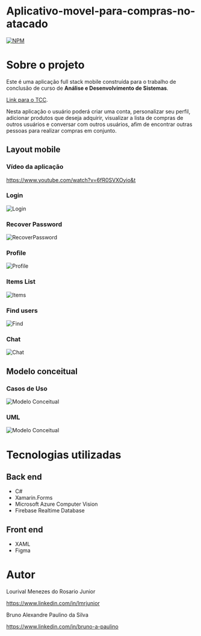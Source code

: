 # Aplicativo-movel-para-compras-no-atacado
[![NPM](https://img.shields.io/npm/l/react)](https://github.com/LorisJunior/Aplicativo-movel-para-compras-no-atacado/blob/master/LICENSE) 

# Sobre o projeto

Este é uma aplicação full stack mobile construída para o trabalho de conclusão de curso de **Análise e Desenvolvimento de Sistemas**. 

[Link para o TCC](https://drive.ifsp.edu.br/s/c8HRlf53fCRFsZi#pdfviewer).

Nesta aplicação o usuário poderá criar uma conta, personalizar seu perfil, adicionar produtos que deseja adquirir, visualizar a lista de compras de outros usuários e conversar com outros usuários, afim de encontrar outras pessoas para realizar compras em conjunto.

## Layout mobile
### Vídeo da aplicação
https://www.youtube.com/watch?v=6fR0SVXOyio&t

### Login
![Login](https://github.com/LorisJunior/Assets/blob/main/TccImagens/login.PNG) 

### Recover Password
![RecoverPassword](https://github.com/LorisJunior/Assets/blob/main/TccImagens/recoverpassword.PNG)

### Profile
![Profile](https://github.com/LorisJunior/Assets/blob/main/TccImagens/user.PNG)

### Items List
![Items](https://github.com/LorisJunior/Assets/blob/main/TccImagens/items.PNG)

### Find users
![Find](https://github.com/LorisJunior/Assets/blob/main/TccImagens/findUsers.PNG)

### Chat
![Chat](https://github.com/LorisJunior/Assets/blob/main/TccImagens/chat.PNG)

## Modelo conceitual

### Casos de Uso
![Modelo Conceitual](https://github.com/LorisJunior/Assets/blob/main/TccImagens/Diagrama%20de%20Casos%20de%20Uso-final.png)

### UML
![Modelo Conceitual](https://github.com/LorisJunior/Assets/blob/main/TccImagens/Diagrama%20de%20Classes-final.png)



# Tecnologias utilizadas
## Back end
- C#
- Xamarin.Forms
- Microsoft Azure Computer Vision
- Firebase Realtime Database
## Front end
- XAML
- Figma

# Autor

Lourival Menezes do Rosario Junior

https://www.linkedin.com/in/lmrjunior

Bruno Alexandre Paulino da Silva

https://www.linkedin.com/in/bruno-a-paulino



